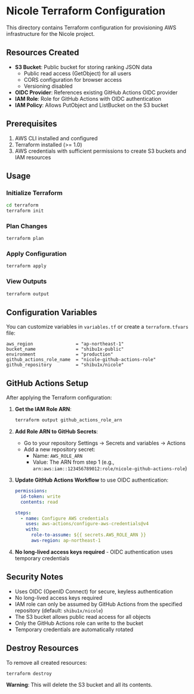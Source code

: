 # Nicole Terraform Configuration

This directory contains Terraform configuration for provisioning AWS infrastructure for the Nicole project.

## Resources Created

- **S3 Bucket**: Public bucket for storing ranking JSON data
  - Public read access (GetObject) for all users
  - CORS configuration for browser access
  - Versioning disabled
- **OIDC Provider**: References existing GitHub Actions OIDC provider
- **IAM Role**: Role for GitHub Actions with OIDC authentication
- **IAM Policy**: Allows PutObject and ListBucket on the S3 bucket

## Prerequisites

1. AWS CLI installed and configured
2. Terraform installed (>= 1.0)
3. AWS credentials with sufficient permissions to create S3 buckets and IAM resources

## Usage

### Initialize Terraform

```bash
cd terraform
terraform init
```

### Plan Changes

```bash
terraform plan
```

### Apply Configuration

```bash
terraform apply
```

### View Outputs

```bash
terraform output
```

## Configuration Variables

You can customize variables in `variables.tf` or create a `terraform.tfvars` file:

```hcl
aws_region                = "ap-northeast-1"
bucket_name               = "shibu1x-public"
environment               = "production"
github_actions_role_name  = "nicole-github-actions-role"
github_repository         = "shibu1x/nicole"
```

## GitHub Actions Setup

After applying the Terraform configuration:

1. **Get the IAM Role ARN**:
   ```bash
   terraform output github_actions_role_arn
   ```

2. **Add Role ARN to GitHub Secrets**:
   - Go to your repository Settings → Secrets and variables → Actions
   - Add a new repository secret:
     - Name: `AWS_ROLE_ARN`
     - Value: The ARN from step 1 (e.g., `arn:aws:iam::123456789012:role/nicole-github-actions-role`)

3. **Update GitHub Actions Workflow** to use OIDC authentication:
   ```yaml
   permissions:
     id-token: write
     contents: read

   steps:
     - name: Configure AWS credentials
       uses: aws-actions/configure-aws-credentials@v4
       with:
         role-to-assume: ${{ secrets.AWS_ROLE_ARN }}
         aws-region: ap-northeast-1
   ```

4. **No long-lived access keys required** - OIDC authentication uses temporary credentials

## Security Notes

- Uses OIDC (OpenID Connect) for secure, keyless authentication
- No long-lived access keys required
- IAM role can only be assumed by GitHub Actions from the specified repository (default: `shibu1x/nicole`)
- The S3 bucket allows public read access for all objects
- Only the GitHub Actions role can write to the bucket
- Temporary credentials are automatically rotated

## Destroy Resources

To remove all created resources:

```bash
terraform destroy
```

**Warning**: This will delete the S3 bucket and all its contents.
